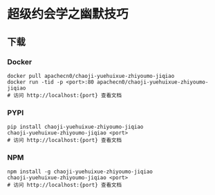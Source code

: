 # 超级约会学之幽默技巧

## 下载

### Docker

```
docker pull apachecn0/chaoji-yuehuixue-zhiyoumo-jiqiao
docker run -tid -p <port>:80 apachecn0/chaoji-yuehuixue-zhiyoumo-jiqiao
# 访问 http://localhost:{port} 查看文档
```

### PYPI

```
pip install chaoji-yuehuixue-zhiyoumo-jiqiao
chaoji-yuehuixue-zhiyoumo-jiqiao <port>
# 访问 http://localhost:{port} 查看文档
```

### NPM

```
npm install -g chaoji-yuehuixue-zhiyoumo-jiqiao
chaoji-yuehuixue-zhiyoumo-jiqiao <port>
# 访问 http://localhost:{port} 查看文档
```